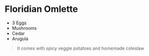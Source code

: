 # Floridian Omlette 

- 3 Eggs
- Mushrooms
- Cedar
- Arugula

> It comes with spicy veggie potatoes and homemade coleslaw

